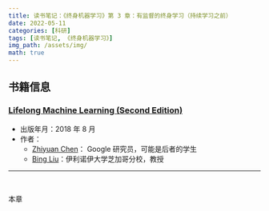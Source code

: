 ```yaml
---
title: 读书笔记：《终身机器学习》第 3 章：有监督的终身学习（持续学习之前）
date: 2022-05-11
categories: [科研]
tags: [读书笔记, 《终身机器学习》]
img_path: /assets/img/
math: true
---
```


## 书籍信息 



### [Lifelong Machine Learning (Second Edition)](https://www.cs.uic.edu/~liub/lifelong-machine-learning.html)


- 出版年月：2018 年 8 月
- 作者：
    - [Zhiyuan Chen](https://www.cs.uic.edu/~zchen)： Google 研究员，可能是后者的学生
    - [Bing Liu](https://www.cs.uic.edu/~liub)：伊利诺伊大学芝加哥分校，教授
    
------------------------------

<br>

本章
